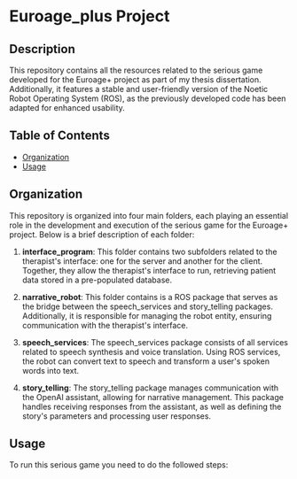 # Euroage_plus Project

## Description
This repository contains all the resources related to the serious game developed for the Euroage+ project as part of my thesis dissertation. Additionally, it features a stable and user-friendly version of the Noetic Robot Operating System (ROS), as the previously developed code has been adapted for enhanced usability.

## Table of Contents
- [Organization](#organization)
- [Usage](#usage)

## Organization

This repository is organized into four main folders, each playing an essential role in the development and execution of the serious game for the Euroage+ project. Below is a brief description of each folder:

1. **interface_program**:
   This folder contains two subfolders related to the therapist's interface: one for the server and another for the client. Together, they allow the therapist's interface to run, retrieving patient data stored in a pre-populated database.

2. **narrative_robot**:
   This folder contains is a ROS package that serves as the bridge between the speech_services and story_telling packages. Additionally, it is responsible for managing the robot entity, ensuring communication with the therapist's interface.

3. **speech_services**:
   The speech_services package consists of all services related to speech synthesis and voice translation. Using ROS services, the robot can convert text to speech and transform a user's spoken words into text.

4. **story_telling**:
   The story_telling package manages communication with the OpenAI assistant, allowing for narrative management. This package handles receiving responses from the assistant, as well as defining the story's parameters and processing user responses.

## Usage

To run this serious game you need to do the followed steps:
